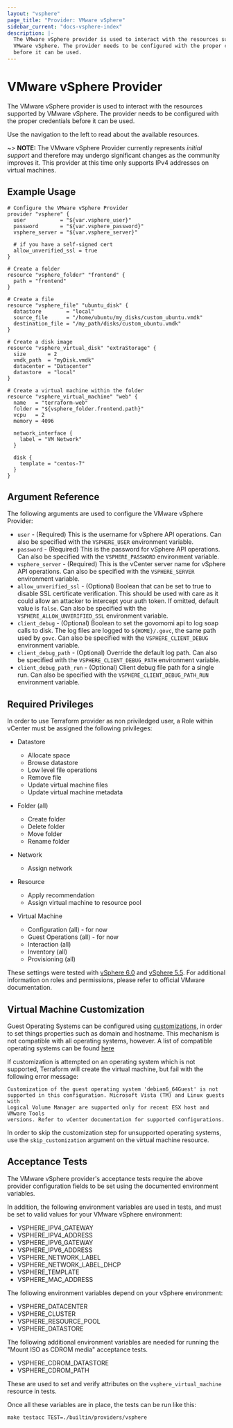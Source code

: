 ```yaml
---
layout: "vsphere"
page_title: "Provider: VMware vSphere"
sidebar_current: "docs-vsphere-index"
description: |-
  The VMware vSphere provider is used to interact with the resources supported by
  VMware vSphere. The provider needs to be configured with the proper credentials
  before it can be used.
---
```


# VMware vSphere Provider

The VMware vSphere provider is used to interact with the resources supported by
VMware vSphere.
The provider needs to be configured with the proper credentials before it can be used.

Use the navigation to the left to read about the available resources.

~> **NOTE:** The VMware vSphere Provider currently represents _initial support_
and therefore may undergo significant changes as the community improves it. This
provider at this time only supports IPv4 addresses on virtual machines.

## Example Usage

```
# Configure the VMware vSphere Provider
provider "vsphere" {
  user           = "${var.vsphere_user}"
  password       = "${var.vsphere_password}"
  vsphere_server = "${var.vsphere_server}"

  # if you have a self-signed cert
  allow_unverified_ssl = true
}

# Create a folder
resource "vsphere_folder" "frontend" {
  path = "frontend"
}

# Create a file
resource "vsphere_file" "ubuntu_disk" {
  datastore        = "local"
  source_file      = "/home/ubuntu/my_disks/custom_ubuntu.vmdk"
  destination_file = "/my_path/disks/custom_ubuntu.vmdk"
}

# Create a disk image
resource "vsphere_virtual_disk" "extraStorage" {
  size       = 2
  vmdk_path  = "myDisk.vmdk"
  datacenter = "Datacenter"
  datastore  = "local"
}

# Create a virtual machine within the folder
resource "vsphere_virtual_machine" "web" {
  name   = "terraform-web"
  folder = "${vsphere_folder.frontend.path}"
  vcpu   = 2
  memory = 4096

  network_interface {
    label = "VM Network"
  }

  disk {
    template = "centos-7"
  }
}
```

## Argument Reference

The following arguments are used to configure the VMware vSphere Provider:

* `user` - (Required) This is the username for vSphere API operations. Can also
  be specified with the `VSPHERE_USER` environment variable.
* `password` - (Required) This is the password for vSphere API operations. Can
  also be specified with the `VSPHERE_PASSWORD` environment variable.
* `vsphere_server` - (Required) This is the vCenter server name for vSphere API
  operations. Can also be specified with the `VSPHERE_SERVER` environment
  variable.
* `allow_unverified_ssl` - (Optional) Boolean that can be set to true to
  disable SSL certificate verification. This should be used with care as it
  could allow an attacker to intercept your auth token. If omitted, default
  value is `false`. Can also be specified with the `VSPHERE_ALLOW_UNVERIFIED_SSL`
  environment variable.
* `client_debug` - (Optional) Boolean to set the govomomi api to log soap calls
   to disk.  The log files are logged to `${HOME}/.govc`, the same path used by
  `govc`.  Can also be specified with the `VSPHERE_CLIENT_DEBUG` environment
   variable.
* `client_debug_path` - (Optional) Override the default log path. Can also
   be specified with the `VSPHERE_CLIENT_DEBUG_PATH` environment variable.
* `client_debug_path_run` - (Optional) Client debug file path for a single run. Can also
   be specified with the `VSPHERE_CLIENT_DEBUG_PATH_RUN` environment variable.

## Required Privileges

In order to use Terraform provider as non priviledged user, a Role within
vCenter must be assigned the following privileges:

* Datastore
   - Allocate space
   - Browse datastore
   - Low level file operations
   - Remove file
   - Update virtual machine files
   - Update virtual machine metadata

* Folder (all)
   - Create folder
   - Delete folder
   - Move folder
   - Rename folder

* Network
   - Assign network

* Resource
   - Apply recommendation
   - Assign virtual machine to resource pool

* Virtual Machine
   - Configuration (all) - for now
   - Guest Operations (all) - for now
   - Interaction (all)
   - Inventory (all)
   - Provisioning (all)

These settings were tested with [vSphere
6.0](https://pubs.vmware.com/vsphere-60/index.jsp?topic=%2Fcom.vmware.vsphere.security.doc%2FGUID-18071E9A-EED1-4968-8D51-E0B4F526FDA3.html)
and [vSphere
5.5](https://pubs.vmware.com/vsphere-55/index.jsp?topic=%2Fcom.vmware.vsphere.security.doc%2FGUID-18071E9A-EED1-4968-8D51-E0B4F526FDA3.html).
For additional information on roles and permissions, please refer to official
VMware documentation.

## Virtual Machine Customization

Guest Operating Systems can be configured using
[customizations](https://pubs.vmware.com/vsphere-50/index.jsp#com.vmware.vsphere.vm_admin.doc_50/GUID-80F3F5B5-F795-45F1-B0FA-3709978113D5.html),
in order to set things properties such as domain and hostname. This mechanism
is not compatible with all operating systems, however. A list of compatible
operating systems can be found
[here](http://partnerweb.vmware.com/programs/guestOS/guest-os-customization-matrix.pdf)

If customization is attempted on an operating system which is not supported, Terraform will
create the virtual machine, but fail with the following error message:

```
Customization of the guest operating system 'debian6_64Guest' is not
supported in this configuration. Microsoft Vista (TM) and Linux guests with
Logical Volume Manager are supported only for recent ESX host and VMware Tools
versions. Refer to vCenter documentation for supported configurations.
```

In order to skip the customization step for unsupported operating systems, use
the `skip_customization` argument on the virtual machine resource.

## Acceptance Tests

The VMware vSphere provider's acceptance tests require the above provider
configuration fields to be set using the documented environment variables.

In addition, the following environment variables are used in tests, and must be
set to valid values for your VMware vSphere environment:

 * VSPHERE\_IPV4\_GATEWAY
 * VSPHERE\_IPV4\_ADDRESS
 * VSPHERE\_IPV6\_GATEWAY
 * VSPHERE\_IPV6\_ADDRESS
 * VSPHERE\_NETWORK\_LABEL
 * VSPHERE\_NETWORK\_LABEL\_DHCP
 * VSPHERE\_TEMPLATE
 * VSPHERE\_MAC\_ADDRESS

The following environment variables depend on your vSphere environment:

 * VSPHERE\_DATACENTER
 * VSPHERE\_CLUSTER
 * VSPHERE\_RESOURCE\_POOL
 * VSPHERE\_DATASTORE

The following additional environment variables are needed for running the
"Mount ISO as CDROM media" acceptance tests.

 * VSPHERE\_CDROM\_DATASTORE
 * VSPHERE\_CDROM\_PATH


These are used to set and verify attributes on the `vsphere_virtual_machine`
resource in tests.

Once all these variables are in place, the tests can be run like this:

```
make testacc TEST=./builtin/providers/vsphere
```



